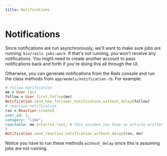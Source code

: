 ```yaml
---
title: Notifications
---
```


# Notifications

Since notifications are run asynchronously, we'll want to make sure jobs are running: `bin/rails jobs:work`. If that's not running, you won't receive any notifications. You might need to create another account to pass notifications back and forth if you're doing this all through the UI.

Otherwise, you can generate notifications from the Rails console and run the class methods from `app/models/notification.rb`. For example:

```ruby
# follow notification
me = User.last
follow = User.first.follow(me)
Notification.send_new_follower_notification_without_delay(follow)
# reaction notification
rxn = Reaction.create(
user_id: 1,
category: "like",
reactable: me.articles.last, # this assumes you have an article written
)
Notification.send_reaction_notification_without_delay(rxn, me)
```

 Notice you have to run these methods `without_delay` since this is assuming jobs are not running.

